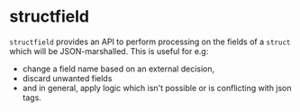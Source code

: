 # structfield 

`structfield` provides an API to perform processing on the fields of a `struct` which will be JSON-marshalled.
This is useful for e.g:

 * change a field name based on an external decision,
 * discard unwanted fields
 * and in general, apply logic which isn't possible or is conflicting with json tags.
